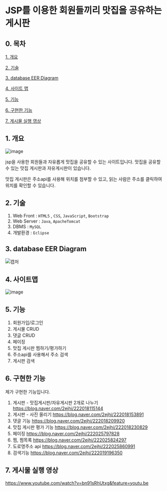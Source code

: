 # JSP를 이용한 회원들끼리 맛집을 공유하는 게시판

## 0. 목차

[1. 개요](#1-개요)

[2. 기술](#2-기술)

[3. database EER Diagram](#3-database-eer-diagram)

[4. 사이트 맵](#4-사이트-맵)

[5. 기능](#5-기능)

[6. 구현한 기능](#6-구현한-기능)

[7. 게시물 실행 영상](#7-게시물-실행-영상)

## 1. 개요


![image](https://user-images.githubusercontent.com/58822916/92582061-739a5b00-f2cb-11ea-8472-a0733c73b0d1.png)

jsp을 사용한 회원들과 자유롭게 맛집을 공유할 수 있는 사이트입니다.
맛집을 공유할 수 있는 맛집 게시판과 자유게시판이 있습니다.

맛집 게시판은 주소api를 사용해 위치를 첨부할 수 있고, 읽는 사람은 주소를 클릭하여 위치를 확인할 수 있습니다.

## 2. 기술
1. Web Front : `HTML5` , `CSS`, `JavaScript`, `Bootstrap`
2. Web Server :  `Java`, `ApacheTomcat`
3. DBMS : `MySQL`
4. 개발환경 : `Eclipse`


## 3. database EER Diagram
![캡처](https://user-images.githubusercontent.com/58822916/86928061-05240a00-c16f-11ea-88e4-3fa6daacfa23.JPG)


## 4. 사이트맵
![image](https://user-images.githubusercontent.com/58822916/92581770-0be41000-f2cb-11ea-94e0-26a28f921475.png)


## 5. 기능
1. 회원가입/로그인
2. 게시물 CRUD
3. 댓글 CRUD
4. 페이징
5. 맛집 게시판 찜하기/평가하기
6. 주소api를 사용해서 주소 검색
7. 게시판 검색


## 6. 구현한 기능
제가 구현한 기능입니다.

1. 게시판 - 맛집게시판/자유게시판 2개로 나누기 https://blog.naver.com/2ejhi/222018115144
2. 게시판 - 사진 올리기 https://blog.naver.com/2ejhi/222018153891
3. 댓글 기능 https://blog.naver.com/2ejhi/222018209920
4. 맛집 게시판 평가 기능 https://blog.naver.com/2ejhi/222018230829
5. 페이징 https://blog.naver.com/2ejhi/222025797828
6. 찜, 찜목록  https://blog.naver.com/2ejhi/222025824297
7. 도로명주소 api https://blog.naver.com/2ejhi/222025860991
8. 검색기능 https://blog.naver.com/2ejhi/222019196350


## 7. 게시물 실행 영상
https://www.youtube.com/watch?v=bn91sRhUtxg&feature=youtu.be


